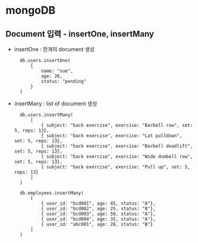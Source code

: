 # mongoDB

## Document 입력 - insertOne, insertMany

- insertOne : 한개의 document 생성

        db.users.insertOne(
            {
                name: "sue",
                age: 26,
                status: "pending"
            }
        )

- insertMany : list of document 생성

        db.users.insertMany(
            [
                { subject: "back exercise", exercise: "Barbell row", set: 5, reps: 13},
                { subject: "back exercise", exercise: "Lat pulldown", set: 5, reps: 13},
                { subject: "back exercise", exercise: "Barbell deadlift", set: 5, reps: 13},
                { subject: "back exercise", exercise: "Wide dumbell row", set: 5, reps: 13},
                { subject: "back exercise", exercise: "Pull up", set: 5, reps: 13}
            ]
        )

        db.employees.insertMany(
            [
                { user_id: "bcd001", age: 45, status: "A"},
                { user_id: "bcd002", age: 25, status: "B"},
                { user_id: "bcd003", age: 50, status: "A"},
                { user_id: "bcd004", age: 35, status: "A"},
                { user_id: "abc001", age: 28, status: "B"}
            ]
        )